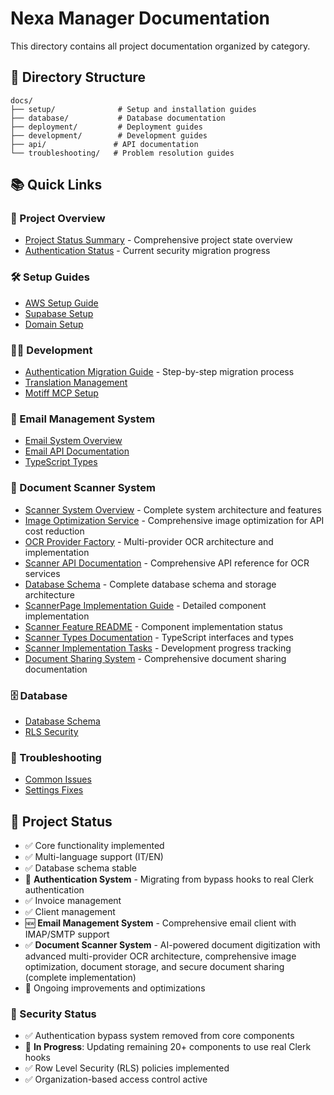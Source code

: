 # Nexa Manager Documentation

This directory contains all project documentation organized by category.

## 📁 Directory Structure

```
docs/
├── setup/              # Setup and installation guides
├── database/           # Database documentation
├── deployment/         # Deployment guides
├── development/        # Development guides
├── api/               # API documentation
└── troubleshooting/   # Problem resolution guides
```

## 📚 Quick Links

### 🚀 Project Overview
- [Project Status Summary](PROJECT_STATUS_SUMMARY.md) - Comprehensive project state overview
- [Authentication Status](AUTHENTICATION_STATUS.md) - Current security migration progress

### 🛠️ Setup Guides
- [AWS Setup Guide](setup/AWS_SETUP_GUIDE.md)
- [Supabase Setup](setup/README_SUPABASE.md)
- [Domain Setup](setup/DOMAIN_SETUP_CHECKLIST.md)

### 👨‍💻 Development
- [Authentication Migration Guide](development/AUTHENTICATION_MIGRATION_GUIDE.md) - Step-by-step migration process
- [Translation Management](development/README_TRANSLATE.md)
- [Motiff MCP Setup](development/MOTIFF_MCP_SETUP.md)

### 📧 Email Management System
- [Email System Overview](../web-app/docs/EMAIL_SYSTEM.md)
- [Email API Documentation](../web-app/docs/EMAIL_API.md)
- [TypeScript Types](../web-app/docs/TYPESCRIPT_TYPES.md)

### 📄 Document Scanner System
- [Scanner System Overview](../web-app/docs/SCANNER_SYSTEM.md) - Complete system architecture and features
- [Image Optimization Service](../web-app/docs/IMAGE_OPTIMIZATION_SERVICE.md) - Comprehensive image optimization for API cost reduction
- [OCR Provider Factory](../web-app/docs/OCR_PROVIDER_FACTORY.md) - Multi-provider OCR architecture and implementation
- [Scanner API Documentation](../web-app/docs/SCANNER_API.md) - Comprehensive API reference for OCR services
- [Database Schema](../web-app/docs/DATABASE_SCANNER_SCHEMA.md) - Complete database schema and storage architecture
- [ScannerPage Implementation Guide](../web-app/docs/SCANNER_PAGE_IMPLEMENTATION.md) - Detailed component implementation
- [Scanner Feature README](../web-app/src/components/scanner/README.md) - Component implementation status
- [Scanner Types Documentation](../web-app/src/types/scanner.ts) - TypeScript interfaces and types
- [Scanner Implementation Tasks](../.kiro/specs/document-scanner/tasks.md) - Development progress tracking
- [Document Sharing System](../web-app/docs/DOCUMENT_SHARING.md) - Comprehensive document sharing documentation

### 🗄️ Database
- [Database Schema](database/README.md)
- [RLS Security](database/RLS_SECURITY_DOCUMENTATION.md)

### 🔧 Troubleshooting
- [Common Issues](troubleshooting/ERRORI_RISOLTI_SUMMARY.md)
- [Settings Fixes](troubleshooting/SETTINGS_FIXES_SUMMARY.md)

## 🔧 Project Status

- ✅ Core functionality implemented
- ✅ Multi-language support (IT/EN)
- ✅ Database schema stable
- 🔄 **Authentication System** - Migrating from bypass hooks to real Clerk authentication
- ✅ Invoice management
- ✅ Client management
- 🆕 **Email Management System** - Comprehensive email client with IMAP/SMTP support
- ✅ **Document Scanner System** - AI-powered document digitization with advanced multi-provider OCR architecture, comprehensive image optimization, document storage, and secure document sharing (complete implementation)
- 🔄 Ongoing improvements and optimizations

### 🔐 Security Status
- ✅ Authentication bypass system removed from core components
- 🔄 **In Progress**: Updating remaining 20+ components to use real Clerk hooks
- ✅ Row Level Security (RLS) policies implemented
- ✅ Organization-based access control active
